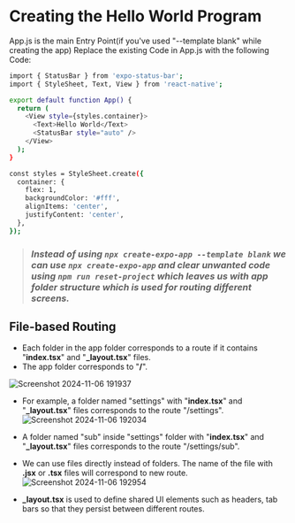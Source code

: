 # Creating the Hello World Program

App.js is the main Entry Point(if you've used "--template blank" while creating the app) Replace the existing Code in App.js with the following Code:

```bash
import { StatusBar } from 'expo-status-bar';
import { StyleSheet, Text, View } from 'react-native';

export default function App() {
  return (
    <View style={styles.container}>
      <Text>Hello World</Text>
      <StatusBar style="auto" />
    </View>
  );
}

const styles = StyleSheet.create({
  container: {
    flex: 1,
    backgroundColor: '#fff',
    alignItems: 'center',
    justifyContent: 'center',
  },
});
```
> ### ***Instead of using `npx create-expo-app --template blank` we can use `npx create-expo-app` and clear unwanted code using `npm run reset-project` which leaves us with app folder structure which is used for routing different screens.***

## File-based Routing
- Each folder in the app folder corresponds to a route if it contains "**index.tsx**" and "**_layout.tsx**" files.
- The app folder corresponds to "**/**".

![Screenshot 2024-11-06 191937](https://github.com/user-attachments/assets/390d406b-f8bf-43e8-8471-6fe78be9f3b7)

- For example, a folder named "settings" with "**index.tsx**" and "**_layout.tsx**" files corresponds to the route "/settings".
![Screenshot 2024-11-06 192034](https://github.com/user-attachments/assets/66a0a01e-414d-4993-bdd7-945e1c421031)

- A folder named "sub" inside "settings" folder with "**index.tsx**" and "**_layout.tsx**" files corresponds to the route "/settings/sub".
- We can use files directly instead of folders. The name of the file with **.jsx** or **.tsx** files will correspond to new route.
![Screenshot 2024-11-06 192954](https://github.com/user-attachments/assets/27193272-9be9-42d5-8409-f810273e3e70)

- **_layout.tsx** is used to define shared UI elements such as headers, tab bars so that they persist between different routes.
